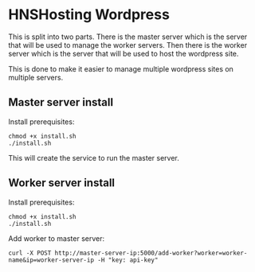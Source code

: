 # HNSHosting Wordpress
This is split into two parts.
There is the master server which is the server that will be used to manage the worker servers.
Then there is the worker server which is the server that will be used to host the wordpress site.

This is done to make it easier to manage multiple wordpress sites on multiple servers.

## Master server install

Install prerequisites:

```
chmod +x install.sh
./install.sh
```

This will create the service to run the master server.


## Worker server install

Install prerequisites:

```
chmod +x install.sh
./install.sh
```

Add worker to master server:

```
curl -X POST http://master-server-ip:5000/add-worker?worker=worker-name&ip=worker-server-ip -H "key: api-key"
```